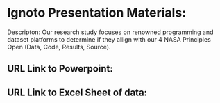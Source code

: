 # Ignoto Presentation Materials: 

Descripton: 
Our research study focuses on renowned programming and dataset platforms to determine if they allign with our 4 NASA Principles Open (Data, Code, Results, Source). 


## URL Link to Powerpoint: 

## URL Link to Excel Sheet of data: 

